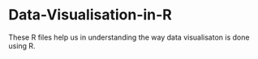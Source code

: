 # Data-Visualisation-in-R
 These R files help us in understanding the way data visualisaton is done using R.
